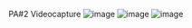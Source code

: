 PA#2 Videocapture
![image](https://github.com/Quarry9221/MSVR/assets/52162840/5aac954f-9199-41bc-829d-70857a64734c)
![image](https://github.com/Quarry9221/MSVR/assets/52162840/400a9f95-6535-4eaa-80e8-a3017c41fa58)
![image](https://github.com/Quarry9221/MSVR/assets/52162840/7f9683d9-268f-4097-a054-5e7b55900923)
